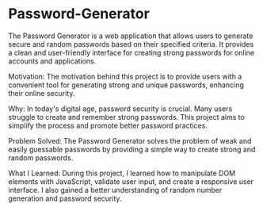 # Password-Generator


The Password Generator is a web application that allows users to generate secure and random passwords based on their specified criteria. It provides a clean and user-friendly interface for creating strong passwords for online accounts and applications.

Motivation: The motivation behind this project is to provide users with a convenient tool for generating strong and unique passwords, enhancing their online security.

Why: In today's digital age, password security is crucial. Many users struggle to create and remember strong passwords. This project aims to simplify the process and promote better password practices.

Problem Solved: The Password Generator solves the problem of weak and easily guessable passwords by providing a simple way to create strong and random passwords.

What I Learned: During this project, I learned how to manipulate DOM elements with JavaScript, validate user input, and create a responsive user interface. I also gained a better understanding of random number generation and password security.

 
